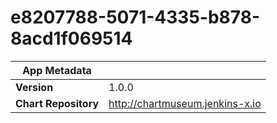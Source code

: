 # e8207788-5071-4335-b878-8acd1f069514

|App Metadata||
|---|---|
| **Version** | 1.0.0 |
| **Chart Repository** | http://chartmuseum.jenkins-x.io |
